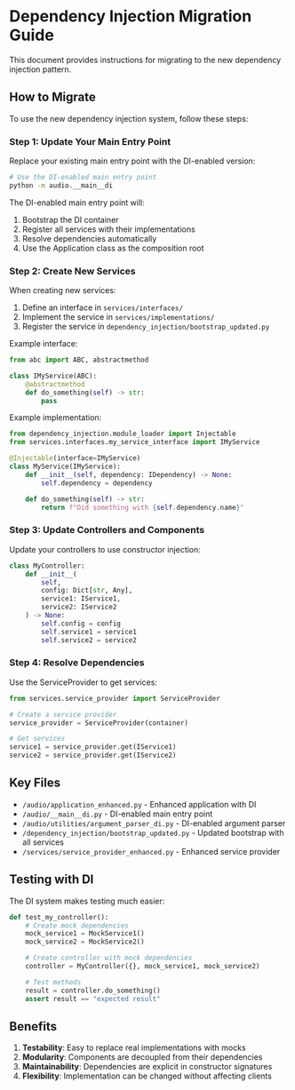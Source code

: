 # Dependency Injection Migration Guide

This document provides instructions for migrating to the new dependency injection pattern.

## How to Migrate

To use the new dependency injection system, follow these steps:

### Step 1: Update Your Main Entry Point

Replace your existing main entry point with the DI-enabled version:

```bash
# Use the DI-enabled main entry point
python -m audio.__main__di
```

The DI-enabled main entry point will:
1. Bootstrap the DI container
2. Register all services with their implementations
3. Resolve dependencies automatically
4. Use the Application class as the composition root

### Step 2: Create New Services

When creating new services:

1. Define an interface in `services/interfaces/`
2. Implement the service in `services/implementations/`
3. Register the service in `dependency_injection/bootstrap_updated.py`

Example interface:
```python
from abc import ABC, abstractmethod

class IMyService(ABC):
    @abstractmethod
    def do_something(self) -> str:
        pass
```

Example implementation:
```python
from dependency_injection.module_loader import Injectable
from services.interfaces.my_service_interface import IMyService

@Injectable(interface=IMyService)
class MyService(IMyService):
    def __init__(self, dependency: IDependency) -> None:
        self.dependency = dependency

    def do_something(self) -> str:
        return f"Did something with {self.dependency.name}"
```

### Step 3: Update Controllers and Components

Update your controllers to use constructor injection:

```python
class MyController:
    def __init__(
        self,
        config: Dict[str, Any],
        service1: IService1,
        service2: IService2
    ) -> None:
        self.config = config
        self.service1 = service1
        self.service2 = service2
```

### Step 4: Resolve Dependencies

Use the ServiceProvider to get services:

```python
from services.service_provider import ServiceProvider

# Create a service provider
service_provider = ServiceProvider(container)

# Get services
service1 = service_provider.get(IService1)
service2 = service_provider.get(IService2)
```

## Key Files

- `/audio/application_enhanced.py` - Enhanced application with DI
- `/audio/__main__di.py` - DI-enabled main entry point
- `/audio/utilities/argument_parser_di.py` - DI-enabled argument parser
- `/dependency_injection/bootstrap_updated.py` - Updated bootstrap with all services
- `/services/service_provider_enhanced.py` - Enhanced service provider

## Testing with DI

The DI system makes testing much easier:

```python
def test_my_controller():
    # Create mock dependencies
    mock_service1 = MockService1()
    mock_service2 = MockService2()

    # Create controller with mock dependencies
    controller = MyController({}, mock_service1, mock_service2)

    # Test methods
    result = controller.do_something()
    assert result == "expected result"
```

## Benefits

1. **Testability**: Easy to replace real implementations with mocks
2. **Modularity**: Components are decoupled from their dependencies
3. **Maintainability**: Dependencies are explicit in constructor signatures
4. **Flexibility**: Implementation can be changed without affecting clients
